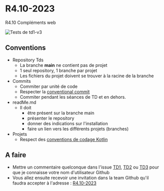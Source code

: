 # R4.10-2023
R4.10 Compléments web

![Tests de td1-v3](https://github.com/s4-dut-info/R4.10-2023/actions/workflows/maven.yml/badge.svg?branch=td1-v3)

## Conventions
- Repository Tds
  - La branche **main** ne contient pas de projet
  - 1 seul repository, 1 branche par projet
  - Les fichiers du projet doivent se trouver à la racine de la branche
- Commits
  - Commiter par unité de code
  - Respecter la [conventional commit](https://www.conventionalcommits.org/en/v1.0.0/)
  - Commiter pendant les séances de TD et en dehors.
- readMe.md
  - Il doit 
    - être présent sur la branche main
    - présenter le repository
    - donner des indications sur l'installation
    - faire un lien vers les différents projets (branches)
- Projets
  - Respect des [conventions de codage Kotlin](https://kotlinlang.org/docs/coding-conventions.html)

## A faire
- Mettre un commentaire quelconque dans l'issue [TD1](https://github.com/s4-dut-info/R4.10-2023/issues/1), [TD2](https://github.com/s4-dut-info/R4.10-2023/issues/4) ou [TD3](https://github.com/s4-dut-info/R4.10-2023/issues/5)  pour que je connaisse votre nom d'utilisateur Github
- Vous allez ensuite recevoir une invitation dans la team Github qu'il faudra accepter à l'adresse : [R4.10-2023](https://github.com/orgs/s4-dut-info/teams/r4-10-2023)
